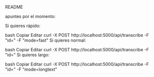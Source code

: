 README

apuntes por el momento:

Si quieres rápido:

bash
Copiar
Editar
curl -X POST http://localhost:5000/api/transcribe -F "id=<ID>" -F "mode=fast"
Si quieres normal:

bash
Copiar
Editar
curl -X POST http://localhost:5000/api/transcribe -F "id=<ID>"
Si quieres largo:

bash
Copiar
Editar
curl -X POST http://localhost:5000/api/transcribe -F "id=<ID>" -F "mode=longtext"